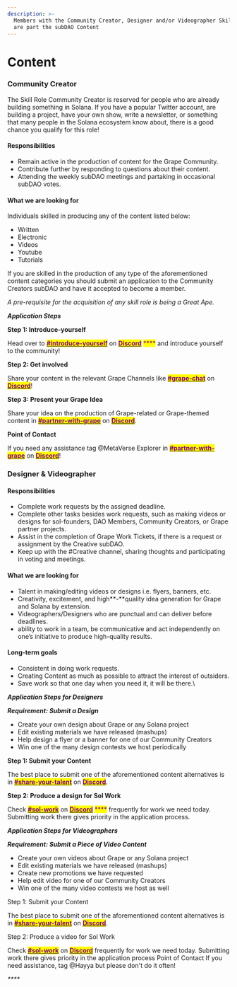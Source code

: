 ```yaml
---
description: >-
  Members with the Community Creator, Designer and/or Videographer Skill Role
  are part the subDAO Content
---
```


# Content

### Community Creator

The Skill Role Community Creator is reserved for people who are already building something in Solana. If you have a popular Twitter account, are building a project, have your own show, write a newsletter, or something that many people in the Solana ecosystem know about, there is a good chance you qualify for this role!

#### **Responsibilities**

* Remain active in the production of content for the Grape Community.
* Contribute further by responding to questions about their content.
* Attending the weekly subDAO meetings and partaking in occasional subDAO votes.

#### **What we are looking for**

Individuals skilled in producing any of the content listed below:

* Written
* Electronic
* Videos
* Youtube
* Tutorials

If you are skilled in the production of any type of the aforementioned content categories you should submit an application to the Community Creators subDAO and have it accepted to become a member.

_A pre-requisite for the acquisition of any skill role is being a Great Ape._

_**Application Steps**_

**Step 1: Introduce-yourself**

Head over to [<mark style="color:purple;">**#introduce-yourself**</mark>](https://discord.gg/pnau7BKD7k) on [<mark style="color:purple;">**Discord**</mark>](https://discord.gg/greatape) <mark style="color:purple;">****</mark> and introduce yourself to the community!&#x20;

**Step 2: Get involved**

Share your content in the relevant Grape Channels like [<mark style="color:purple;">**#grape-chat**</mark>](https://discord.gg/amTprhcNn9) on [<mark style="color:purple;">**Discord**</mark>](https://discord.gg/greatape)!&#x20;

**Step 3: Present your Grape Idea**

&#x20;Share your idea on the production of Grape-related or Grape-themed content in [<mark style="color:purple;">**#partner-with-grape**</mark>](https://discord.gg/Sf7QTNfdr8) on [<mark style="color:purple;">**Discord**</mark>](https://discord.gg/greatape).

**Point of Contact**

If you need any assistance tag @MetaVerse Explorer in [<mark style="color:purple;">**#partner-with-grape**</mark>](https://discord.gg/Sf7QTNfdr8) on [<mark style="color:purple;">**Discord**</mark>](https://discord.gg/greatape)!

### Designer & Videographer

#### Responsibilities

* Complete work requests by the assigned deadline.
* Complete other tasks besides work requests, such as making videos or designs for sol-founders, DAO Members, Community Creators, or Grape partner projects.
* Assist in the completion of Grape Work Tickets, if there is a request or assignment by the Creative subDAO.
* Keep up with the #Creative channel, sharing thoughts and participating in voting and meetings.

#### What we **are looking for**

* Talent in making/editing videos or designs i.e. flyers, banners, etc.
* Creativity, excitement, and high**-**quality idea generation for Grape and Solana by extension.
* Videographers/Designers who are punctual and can deliver before deadlines.
* ability to work in a team, be communicative and act independently on one’s initiative to produce high-quality results.

#### Long-term goals

* Consistent in doing work requests.
* Creating Content as much as possible to attract the interest of outsiders.
* Save work so that one day when you need it, it will be there.\


_**Application Steps for Designers**_

_**Requirement: Submit a Design**_&#x20;

* Create your own design about Grape or any Solana project
* Edit existing materials we have released (mashups)
* Help design a flyer or a banner for one of our Community Creators
* Win one of the many design contests we host periodically

&#x20;**Step 1: Submit your Content**

The best place to submit one of the aforementioned content alternatives is in [<mark style="color:purple;">**#share-your-talent**</mark>](https://discord.gg/Kj6CJKh6H2) on [<mark style="color:purple;">**Discord**</mark>](https://discord.gg/greatape).

**Step 2: Produce a design for Sol Work**

Check [<mark style="color:purple;">**#sol-work**</mark>](https://discord.gg/Kj6CJKh6H2) on [<mark style="color:purple;">**Discord**</mark>](https://discord.gg/greatape) <mark style="color:purple;">****</mark> frequently for work we need today. Submitting work there gives priority in the application process.



_**Application Steps for Videographers**_

_**Requirement: Submit a Piece of Video Content**_

* Create your own videos about Grape or any Solana project
* Edit existing materials we have released (mashups)
* Create new promotions we have requested
* Help edit video for one of our Community Creators
* Win one of the many video contests we host as well

Step 1: Submit your Content

The best place to submit one of the aforementioned content alternatives is in [<mark style="color:purple;">**#share-your-talent**</mark>](https://discord.gg/Kj6CJKh6H2) on [<mark style="color:purple;">**Discord**</mark>](https://discord.gg/greatape).

Step 2: Produce a video for Sol Work

Check [<mark style="color:purple;">**#sol-work**</mark>](https://discord.gg/X6g8kuZbxE) on [<mark style="color:purple;">**Discord**</mark>](https://discord.gg/greatape) frequently for work we need today. Submitting work there gives priority in the application process Point of Contact If you need assistance, tag @Hayya but please don't do it often!

_****_

